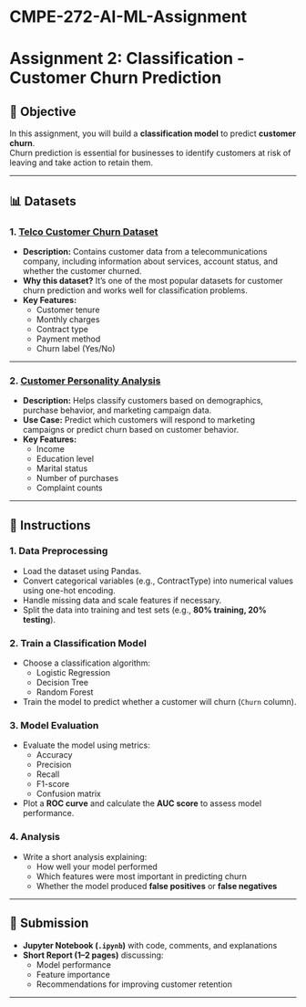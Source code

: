 # CMPE-272-AI-ML-Assignment


# Assignment 2: Classification - Customer Churn Prediction

## 🎯 Objective
In this assignment, you will build a **classification model** to predict **customer churn**.  
Churn prediction is essential for businesses to identify customers at risk of leaving and take action to retain them.

---

## 📊 Datasets

### 1. [Telco Customer Churn Dataset](https://www.kaggle.com/blastchar/telco-customer-churn)
- **Description:** Contains customer data from a telecommunications company, including information about services, account status, and whether the customer churned.  
- **Why this dataset?** It’s one of the most popular datasets for customer churn prediction and works well for classification problems.  
- **Key Features:**  
  - Customer tenure  
  - Monthly charges  
  - Contract type  
  - Payment method  
  - Churn label (Yes/No)  

---

### 2. [Customer Personality Analysis](https://www.kaggle.com/imakash3011/customer-personality-analysis)
- **Description:** Helps classify customers based on demographics, purchase behavior, and marketing campaign data.  
- **Use Case:** Predict which customers will respond to marketing campaigns or predict churn based on customer behavior.  
- **Key Features:**  
  - Income  
  - Education level  
  - Marital status  
  - Number of purchases  
  - Complaint counts  

---

## 📝 Instructions

### 1. Data Preprocessing
- Load the dataset using Pandas.  
- Convert categorical variables (e.g., ContractType) into numerical values using one-hot encoding.  
- Handle missing data and scale features if necessary.  
- Split the data into training and test sets (e.g., **80% training, 20% testing**).  

### 2. Train a Classification Model
- Choose a classification algorithm:  
  - Logistic Regression  
  - Decision Tree  
  - Random Forest  
- Train the model to predict whether a customer will churn (`Churn` column).  

### 3. Model Evaluation
- Evaluate the model using metrics:  
  - Accuracy  
  - Precision  
  - Recall  
  - F1-score  
  - Confusion matrix  
- Plot a **ROC curve** and calculate the **AUC score** to assess model performance.  

### 4. Analysis
- Write a short analysis explaining:  
  - How well your model performed  
  - Which features were most important in predicting churn  
  - Whether the model produced **false positives** or **false negatives**  

---

## 📂 Submission
- **Jupyter Notebook (`.ipynb`)** with code, comments, and explanations  
- **Short Report (1–2 pages)** discussing:  
  - Model performance  
  - Feature importance  
  - Recommendations for improving customer retention  

---
